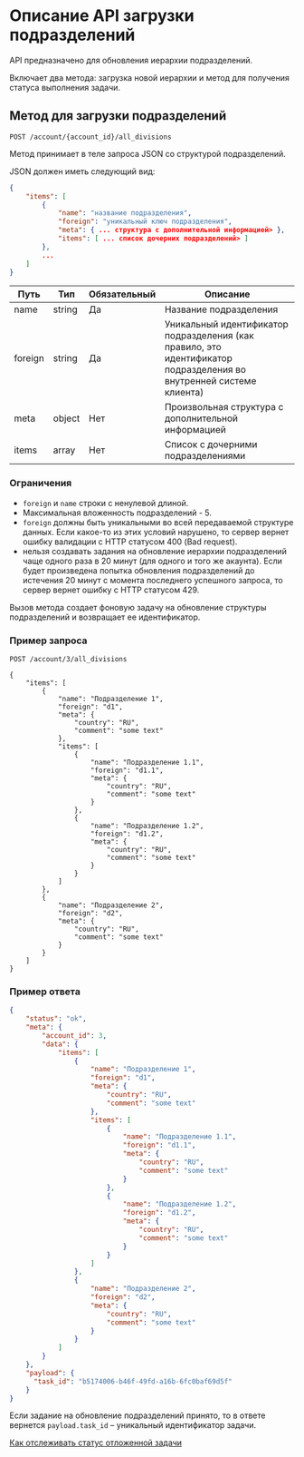 # Описание API загрузки подразделений

API предназначено для обновления иерархии подразделений.

Включает два метода: загрузка новой иерархии и метод для получения статуса выполнения задачи.

## Метод для загрузки подразделений

`POST /account/{account_id}/all_divisions`

Метод принимает в теле запроса JSON со структурой подразделений.

JSON должен иметь следующий вид:

```json
{
    "items": [
        {
            "name": "название подразделения",
            "foreign": "уникальный ключ подразделения",
            "meta": { ... структура с дополнительной информацией> },
            "items": [ ... список дочерних подразделений> ]
        },
        ...
    ]
}
```

Путь | Тип | Обязательный | Описание
---- | -------- | ------------ | --------
name | string | Да | Название подразделения
foreign | string | Да | Уникальный идентификатор подразделения (как правило, это идентификатор подразделения во внутренней системе клиента)
meta | object | Нет | Произвольная структура с дополнительной информацией
items | array | Нет | Cписок с дочерними подразделениями


### Ограничения 

 * `foreign` и `name` строки с ненулевой длиной. 
 * Максимальная вложенность подразделений - 5. 
 * `foreign` должны быть уникальными во всей передаваемой структуре данных. 
 Если какое-то из этих условий нарушено, то сервер вернет ошибку валидации с HTTP статусом 400 (Bad request).
 * нельзя создавать задания на обновление иерархии подразделений чаще одного раза в 20 минут (для одного и того 
 же акаунта). Если будет произведена попытка обновления подразделений до 
 истечения 20 минут с момента последнего успешного запроса, то сервер вернет ошибку с HTTP статусом 429.

Вызов метода создает фоновую задачу на обновление структуры подразделений и
возвращает ее идентификатор.

### Пример запроса

```
POST /account/3/all_divisions

{
    "items": [
        {
            "name": "Подразделение 1",
            "foreign": "d1",
            "meta": {
                "country": "RU",
                "comment": "some text"
            },
            "items": [
                {
                    "name": "Подразделение 1.1",
                    "foreign": "d1.1",
                    "meta": {
                        "country": "RU",
                        "comment": "some text"
                    }
                },
                {
                    "name": "Подразделение 1.2",
                    "foreign": "d1.2",
                    "meta": {
                        "country": "RU",
                        "comment": "some text"
                    }
                }
            ]
        },
        {
            "name": "Подразделение 2",
            "foreign": "d2",
            "meta": {
                "country": "RU",
                "comment": "some text"
            }
        }
    ]
}
```

### Пример ответа

```json
{
    "status": "ok",
    "meta": {
        "account_id": 3,
        "data": {
            "items": [
                {
                    "name": "Подразделение 1",
                    "foreign": "d1",
                    "meta": {
                        "country": "RU",
                        "comment": "some text"
                    },
                    "items": [
                        {
                            "name": "Подразделение 1.1",
                            "foreign": "d1.1",
                            "meta": {
                                "country": "RU",
                                "comment": "some text"
                            }
                        },
                        {
                            "name": "Подразделение 1.2",
                            "foreign": "d1.2",
                            "meta": {
                                "country": "RU",
                                "comment": "some text"
                            }
                        }
                    ]
                },
                {
                    "name": "Подразделение 2",
                    "foreign": "d2",
                    "meta": {
                        "country": "RU",
                        "comment": "some text"
                    }
                }
            ]
        }
    },
    "payload": {
      "task_id": "b5174006-b46f-49fd-a16b-6fc0baf69d5f"
    }
}
```

Если задание на обновление подразделений принято, то в ответе вернется
`payload.task_id` – уникальный идентификатор задачи.

[Как отслеживать статус отложенной задачи](delayed_tasks.py)
